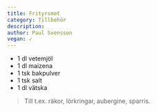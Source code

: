 ```yaml
---
title: Frityrsmet
category: Tillbehör
description: 
author: Paul Svensson
vegan: ✓
---
```


- 1 dl vetemjöl
- 1 dl maizena
- 1 tsk bakpulver
- 1 tsk salt
- 1 dl vätska

> Till t.ex. räkor, lörkringar,  aubergine, sparris.
